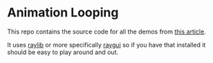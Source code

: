 # Animation Looping

This repo contains the source code for all the demos from [this article](https://theorangeduck.com/page/looping-animations-motion-capture).

It uses [raylib](https://www.raylib.com/) or more specifically [raygui](https://github.com/raysan5/raygui) so if you have that installed it should be easy to play around and out.